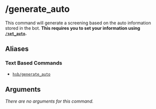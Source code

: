 # /generate_auto

This command will generate a screening based on the auto information stored in the bot. **This requires you to set your
information using [`/set_auto`](set-auto).**

## Aliases

### Text Based Commands

-   [`hsb/generate_auto`](hsb-generate-auto)

## Arguments

_There are no arguments for this command._
